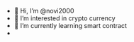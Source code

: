 - 👋 Hi, I’m @novi2000
- 👀 I’m interested in crypto currency
- 🌱 I’m currently learning smart contract
-

<!---
novi2000/novi2000 is a ✨ special ✨ repository because its `README.md` (this file) appears on your GitHub profile.
You can click the Preview link to take a look at your changes.
--->
